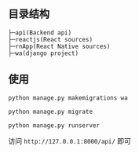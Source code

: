 ## 目录结构

```
├─api(Backend api)
├─reactjs(React sources)
├─rnApp(React Native sources)
├─wa(django project)
```

## 使用

```shell
python manage.py makemigrations wa

python manage.py migrate

python manage.py runserver

```

访问 `http://127.0.0.1:8000/api/` 即可